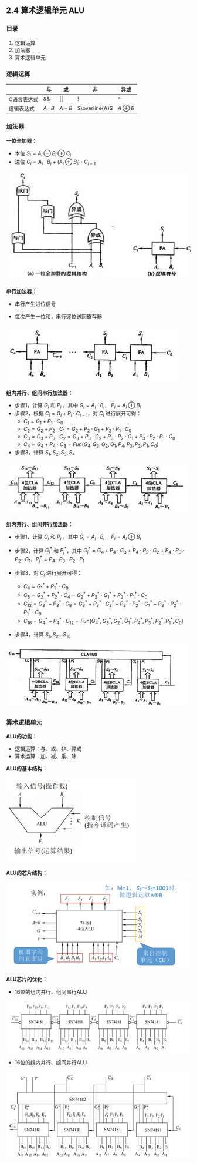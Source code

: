 ## 2.4 算术逻辑单元 ALU

### 目录

1. 逻辑运算
2. 加法器
3. 算术逻辑单元



### 逻辑运算

|             | 与          | 或    | 非             | 异或         |
| ----------- | ----------- | ----- | -------------- | ------------ |
| C语言表达式 | &&          | \|\|  | !              | ^            |
| 逻辑表达式  | $A \cdot B$ | $A+B$ | $\overline{A}$ | $A \oplus B$ |



### 加法器

**一位全加器：**

* 本位 $S_i = A_i \oplus B_i \oplus C_i$
* 进位 $C_i = A_i \cdot B_i + (A_i \oplus B_i) \cdot C_{i-1}$

![image-20210826164743057](image-20210826164743057.png)

**串行加法器：**

* 串行产生进位信号

* 每次产生一位和，串行逐位送回寄存器

![image-20210826171251838](image-20210826171251838.png)

**组内并行、组间串行加法器：**

* 步骤1，计算 $G_i$ 和 $P_i$ ，其中 $G_i = A_i \cdot B_i$， $P_i = A_i \oplus B_i$
* 步骤2，根据 $C_i = G_i + P_i \cdot C_{i-1}$，对 $C_i$ 进行展开可得：
  * $C_1 = G_1 + P_1 \cdot C_0$
  * $C_2 = G_2 + P_2 \cdot C_1 = G_2 + P_2 \cdot G_1 + P_2 \cdot P_1 \cdot C_0$
  * $C_3 = G_3 + P_3 \cdot C_2 = G_3 + P_3 \cdot G_2 + P_3 \cdot P_2 \cdot G_1 + P_3 \cdot P_2 \cdot P_1 \cdot C_0$
  * $C_4 = G_4 + P_4 \cdot C_3 = Fun(G_4, G_3, G_2, G_1, P_4, P_3, P_2, P_1, C_0)$
* 步骤3，计算 $S_1, S_2, S_3, S_4$

![image-20210826171553050](image-20210826171553050.png)

**组内并行、组间并行加法器：**

* 步骤1，计算 $G_i$ 和 $P_i$ ，其中 $G_i = A_i \cdot B_i$， $P_i = A_i \oplus B_i$

* 步骤2，计算 $G_j^*$ 和 $P_j^*$，其中 $G_j^* = G_4 + P_4 \cdot G_3 + P_4 \cdot P_3 \cdot G_2 + P_4 \cdot P_3 \cdot P_2 \cdot G_1$，$P_j^* = P_4 \cdot P_3 \cdot P_2 \cdot P_1$
* 步骤3，对 $C_i$ 进行展开可得：
  * $C_4 = G_1^* + P_1^* \cdot C_0$
  * $C_8 = G_2^* + P_2^* \cdot C_4 = G_2^* + P_2^* \cdot G_1^* + P_2^* \cdot P_1^* \cdot C_0$
  * $C_{12} = G_3^* + P_3^* \cdot C_8 = G_3^* + P_3^* \cdot G_2^* + P_3^* \cdot P_2^* \cdot G_1^* + P_3^* \cdot P_2^* \cdot P_1^* \cdot C_0$
  * $C_{16} = G_4^* + P_4^* \cdot C_{12} = Fun(G_4^*, G_3^*, G_2^*, G_1^*, P_4^*, P_3^*, P_2^*, P_1^*, C_0)$
* 步骤4，计算 $S_1, S_2 ... S_{16}$

![image-20210826173242622](image-20210826173242622.png)



### 算术逻辑单元

**ALU的功能：**

* 逻辑运算：与、或、非、异或
* 算术运算：加、减、乘、除



**ALU的基本结构：**

![image-20210826161012546](image-20210826161012546.png)

**ALU的芯片结构：**

![image-20210826162618637](image-20210826162618637.png)

**ALU芯片的优化：**

* 16位的组内并行、组间串行ALU

![image-20210826174127671](image-20210826174127671.png)

* 16位的组内并行、组间并行ALU

![image-20210826174137939](image-20210826174137939.png)